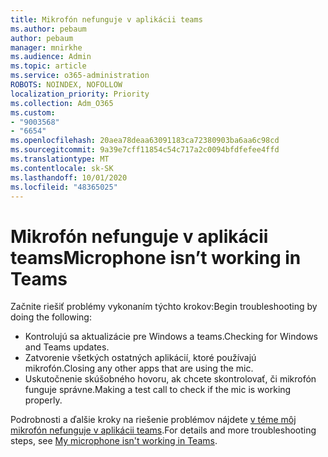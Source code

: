 ```yaml
---
title: Mikrofón nefunguje v aplikácii teams
ms.author: pebaum
author: pebaum
manager: mnirkhe
ms.audience: Admin
ms.topic: article
ms.service: o365-administration
ROBOTS: NOINDEX, NOFOLLOW
localization_priority: Priority
ms.collection: Adm_O365
ms.custom:
- "9003568"
- "6654"
ms.openlocfilehash: 20aea78deaa63091183ca72380903ba6aa6c98cd
ms.sourcegitcommit: 9a39e7cff11854c54c717a2c0094bfdfefee4ffd
ms.translationtype: MT
ms.contentlocale: sk-SK
ms.lasthandoff: 10/01/2020
ms.locfileid: "48365025"
---
```

# <a name="microphone-isnt-working-in-teams"></a><span data-ttu-id="cb628-102">Mikrofón nefunguje v aplikácii teams</span><span class="sxs-lookup"><span data-stu-id="cb628-102">Microphone isn’t working in Teams</span></span>

<span data-ttu-id="cb628-103">Začnite riešiť problémy vykonaním týchto krokov:</span><span class="sxs-lookup"><span data-stu-id="cb628-103">Begin troubleshooting by doing the following:</span></span>

- <span data-ttu-id="cb628-104">Kontrolujú sa aktualizácie pre Windows a teams.</span><span class="sxs-lookup"><span data-stu-id="cb628-104">Checking for Windows and Teams updates.</span></span>
- <span data-ttu-id="cb628-105">Zatvorenie všetkých ostatných aplikácií, ktoré používajú mikrofón.</span><span class="sxs-lookup"><span data-stu-id="cb628-105">Closing any other apps that are using the mic.</span></span>
- <span data-ttu-id="cb628-106">Uskutočnenie skúšobného hovoru, ak chcete skontrolovať, či mikrofón funguje správne.</span><span class="sxs-lookup"><span data-stu-id="cb628-106">Making a test call to check if the mic is working properly.</span></span>

<span data-ttu-id="cb628-107">Podrobnosti a ďalšie kroky na riešenie problémov nájdete [v téme môj mikrofón nefunguje v aplikácii teams](https://support.microsoft.com/office/666d1123-9dd0-4a31-ad2e-a758b204f33a).</span><span class="sxs-lookup"><span data-stu-id="cb628-107">For details and more troubleshooting steps, see [My microphone isn't working in Teams](https://support.microsoft.com/office/666d1123-9dd0-4a31-ad2e-a758b204f33a).</span></span>
